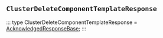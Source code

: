 ## `ClusterDeleteComponentTemplateResponse`
:::
type ClusterDeleteComponentTemplateResponse = [AcknowledgedResponseBase](./AcknowledgedResponseBase.md);
:::

